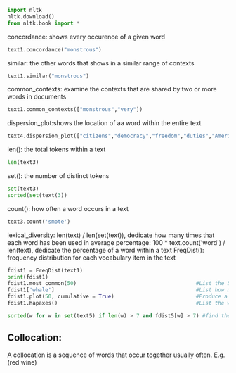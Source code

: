 ```python
import nltk
nltk.download()
from nltk.book import *
```
concordance: shows every occurence of a given word
```python
text1.concordance("monstrous")
```
similar: the other words that shows in a similar range of contexts
```python
text1.similar("monstrous")
```
common_contexts: examine the contexts that are shared by two or more words in documents
```python
text1.common_contexts(["monstrous","very"])
```
dispersion_plot:shows the location of aa word within the entire text
```python
text4.dispersion_plot(["citizens","democracy","freedom","duties","America","liberty"])
```
len(): the total tokens within a text
```python
len(text3)
```
set(): the number of distinct tokens
```python
set(text3)
sorted(set(text(3))
```
count(): how often a word occurs in a text
```python
text3.count('smote')
```
lexical_diversity: len(text) / len(set(text)), dedicate how many times that each word has been used in average
percentage: 100 * text.count('word') / len(text), dedicate the percentage of a word within a text
FreqDist(): frequency distribution for each vocabulary item in the text
```python
fdist1 = FreqDist(text1)
print(fdist1)
fdist1.most_common(50)                                      #List the 5o most frequent words of the text
fdist1['whale']                                             #List how many times that the word 'whale' appears
fdist1.plot(50, cumulative = True)                          #Produce a cumulative frequency graph for the 50 most frequently used words
fdist1.hapaxes()                                            #List the words that occurs only once

sorted(w for w in set(text5) if len(w) > 7 and fdist5[w] > 7) #find the long words that occurs more than one times in the text
```
## Collocation:
A collocation is a sequence of words that occur together usually often. E.g. (red wine)
